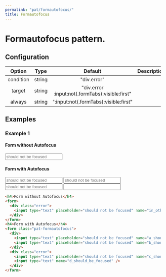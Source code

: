 ```yaml
---
permalink: "pat/formautofocus/"
title: Formautofocus
---
```


# Formautofocus pattern.

## Configuration

|  Option   |  Type  |                     Default                     | Description |
| :-------: | :----: | :---------------------------------------------: | :---------: |
| condition | string |                   "div.error"                   |             |
|  target   | string | "div.error :input:not(.formTabs):visible:first" |             |
|  always   | string |      ":input:not(.formTabs):visible:first"      |             |

## Examples

### Example 1

<h4>Form without Autofocus</h4>
<form>
  <div class="error">
    <input type="text" placeholder="should not be focused" name="in_other_form_should_not_be_focused" />
  </div>
</form>
<h4>Form with Autofocus</h4>
<form class="pat-formautofocus">
  <div>
    <input type="text" placeholder="should not be focused" name="a_should_not_be_focused" class="formTabs" />
    <input type="text" placeholder="should not be focused" name="b_should_not_be_focused" />
  </div>
  <div class="error">
    <input type="text" placeholder="should not be focused" name="c_should_not_be_focused" class="formTabs" />
    <input type="text" name="d_should_be_focused" />
  </div>
</form>

```html
<h4>Form without Autofocus</h4>
<form>
  <div class="error">
    <input type="text" placeholder="should not be focused" name="in_other_form_should_not_be_focused" />
  </div>
</form>
<h4>Form with Autofocus</h4>
<form class="pat-formautofocus">
  <div>
    <input type="text" placeholder="should not be focused" name="a_should_not_be_focused" class="formTabs" />
    <input type="text" placeholder="should not be focused" name="b_should_not_be_focused" />
  </div>
  <div class="error">
    <input type="text" placeholder="should not be focused" name="c_should_not_be_focused" class="formTabs" />
    <input type="text" name="d_should_be_focused" />
  </div>
</form>
```
